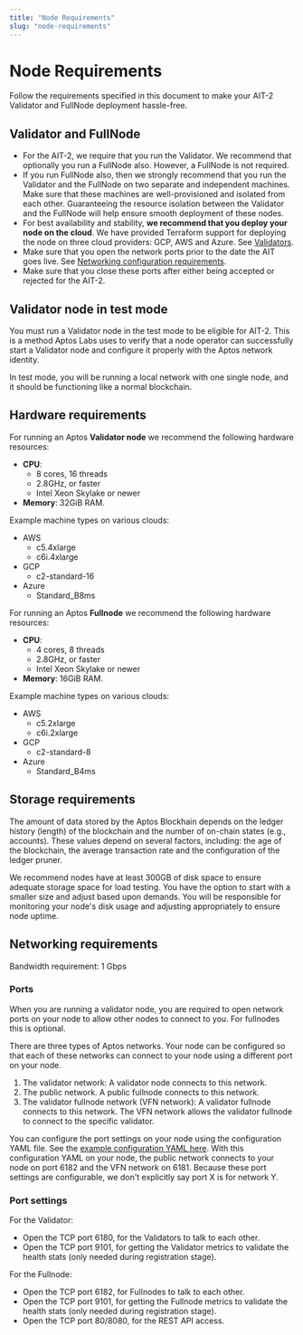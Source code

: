 ```yaml
---
title: "Node Requirements"
slug: "node-requirements"
---
```


# Node Requirements

Follow the requirements specified in this document to make your AIT-2 Validator and FullNode deployment hassle-free. 

## Validator and FullNode

- For the AIT-2, we require that you run the Validator. We recommend that optionally you run a FullNode also. However, a FullNode is not required. 
- If you run FullNode also, then we strongly recommend that you run the Validator and the FullNode on two separate and independent machines. Make sure that these machines are well-provisioned and isolated from each other. Guaranteeing the resource isolation between the Validator and the FullNode will help ensure smooth deployment of these nodes.
- For best availability and stability, **we recommend that you deploy your node on the cloud**. We have provided Terraform support for deploying the node on three cloud providers: GCP, AWS and Azure. See [Validators](/nodes/validator-node/validators).
- Make sure that you open the network ports prior to the date the AIT goes live. See [Networking configuration requirements](#networking-requirements).
- Make sure that you close these ports after either being accepted or rejected for the AIT-2.

## Validator node in test mode 

You must run a Validator node in the test mode to be eligible for AIT-2. This is a method Aptos Labs uses to verify that a node operator can successfully start a Validator node and configure it properly with the Aptos network identity. 

In test mode, you will be running a local network with one single node, and it should be functioning like a normal blockchain.

## Hardware requirements

For running an Aptos **Validator node** we recommend the following hardware resources:

  - **CPU**:
      - 8 cores, 16 threads 
      - 2.8GHz, or faster
      - Intel Xeon Skylake or newer
  - **Memory**: 32GiB RAM.

Example machine types on various clouds:
  - AWS
      - c5.4xlarge
      - c6i.4xlarge
  - GCP
      - c2-standard-16
  - Azure
      - Standard_B8ms

For running an Aptos **Fullnode** we recommend the following hardware resources:

  - **CPU**:
      - 4 cores, 8 threads 
      - 2.8GHz, or faster
      - Intel Xeon Skylake or newer
  - **Memory**: 16GiB RAM.

Example machine types on various clouds:
  - AWS
      - c5.2xlarge
      - c6i.2xlarge
  - GCP
      - c2-standard-8
  - Azure
      - Standard_B4ms

## Storage requirements

The amount of data stored by the Aptos Blockhain depends on the ledger history (length) of the blockchain and the number of on-chain states (e.g., accounts). These values depend on several factors, including: the age of the blockchain, the average transaction rate and the configuration of the ledger pruner.

We recommend nodes have at least 300GB of disk space to ensure adequate storage space for load testing. You have the option to start with a smaller size and adjust based upon demands. You will be responsible for monitoring your node's disk usage and adjusting appropriately to ensure node uptime.

## Networking requirements

Bandwidth requirement: 1 Gbps

### Ports

When you are running a validator node, you are required to open network ports on your node to allow other nodes to connect to you. For fullnodes this is optional.

There are three types of Aptos networks. Your node can be configured so that each of these networks can connect to your node using a different port on your node. 

1. The validator network: A validator node connects to this network.
2. The public network. A public fullnode connects to this network. 
3. The validator fullnode network (VFN network): A validator fullnode connects to this network. The VFN network allows the validator fullnode to connect to the specific validator. 

You can configure the port settings on your node using the configuration YAML file. See the [example configuration YAML here](https://github.com/aptos-labs/aptos-core/blob/4ce85456853c7b19b0a751fb645abd2971cc4c0c/docker/compose/aptos-node/fullnode.yaml#L10-L9). With this configuration YAML on your node, the public network connects to your node on port 6182 and the VFN network on 6181. Because these port settings are configurable, we don't explicitly say port X is for network Y.

### Port settings

For the Validator:

- Open the TCP port 6180, for the Validators to talk to each other.
- Open the TCP port 9101, for getting the Validator metrics to validate the health stats (only needed during registration stage).

For the Fullnode:

- Open the TCP port 6182, for Fullnodes to talk to each other.
- Open the TCP port 9101, for getting the Fullnode metrics to validate the health stats (only needed during registration stage).
- Open the TCP port 80/8080, for the REST API access.

